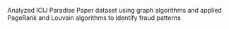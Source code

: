 Analyzed ICIJ Paradise Paper dataset using graph algorithms and applied PageRank and Louvain algorithms to identify fraud patterns
